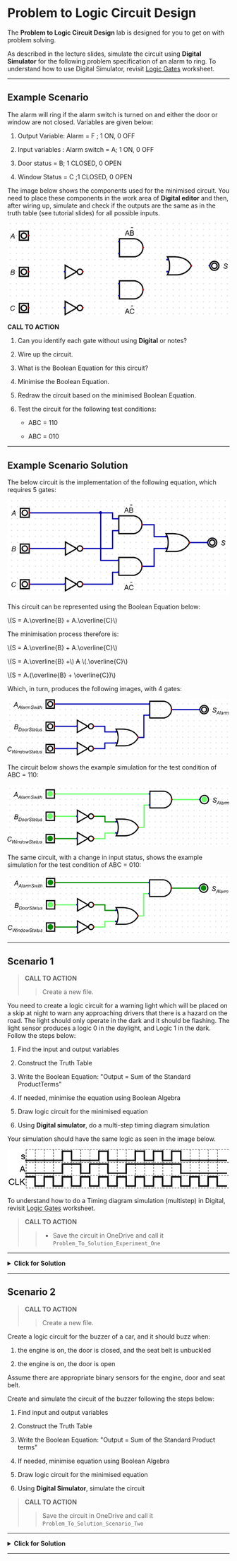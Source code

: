# Problem to Logic Circuit Design

The **Problem to Logic Circuit Design** lab is designed for you to get on with problem solving.

As described in the lecture slides, simulate the circuit using **Digital Simulator** for the following problem specification of an alarm to ring. To understand how to use Digital Simulator, revisit [Logic Gates](../Logic_Gates/Logic_Gates.md) worksheet.

---

## Example Scenario

The alarm will ring if the alarm switch is turned on and either the door or window are not closed. Variables are given below:

1.  Output Variable: Alarm = F ; 1 ON, 0 OFF
<p></p>

2.  Input variables : Alarm switch = A; 1 ON, 0 OFF
<p></p>

3.  Door status = B; 1 CLOSED, 0 OPEN
<p></p>

4.  Window Status = C ;1 CLOSED, 0 OPEN
<p></p>

The image below shows the components used for the minimised circuit. You need to place these components in the work area of **Digital editor** and then, after wiring up, simulate and check if the outputs are the same as in the truth table (see tutorial slides) for all possible inputs.

![Scenario Template Circuit](Figures/Template.PNG)


**CALL TO ACTION**

1.  Can you identify each gate without using **Digital** or notes?
<p></p>

2.  Wire up the circuit.
<p></p>

3.  What is the Boolean Equation for this circuit?
<p></p>

4.  Minimise the Boolean Equation.
<p></p>

5.  Redraw the circuit based on the minimised Boolean Equation.
<p></p>

6.  Test the circuit for the following test conditions:

    -   ABC = 110

    -   ABC = 010

---

## Example Scenario Solution

The below circuit is the implementation of the following equation, which requires 5 gates:

![Scenario Template Circuit Wired-Up](Figures/TemplateWiredUp.PNG)

This circuit can be represented using the Boolean Equation below:

\\(S = A.\overline{B} + A.\overline{C}\\)

The minimisation process therefore is:

\\(S = A.\overline{B} + A.\overline{C}\\)

\\(S = A.\overline{B} +\\) ~~A~~ \\(.\overline{C}\\)

\\(S = A.(\overline{B} + \overline{C})\\)

Which, in turn, produces the following images, with 4 gates:

![Scenario Template Circuit Minimised](Figures/MinimisedTemplate.PNG)

The circuit below shows the example simulation for the test condition of ABC = 110:

![Scenario Template Circuit Minimised 110](Figures/Minimised110Template.PNG)

The same circuit, with a change in input status, shows the example simulation for the test condition of ABC = 010:

![Scenario Template Circuit Minimised 010](Figures/Minimised010Template.PNG)

---
## Scenario 1

> **CALL TO ACTION**
>> Create a new file.

You need to create a logic circuit for a warning light which will be placed on a skip at night to warn any approaching drivers that there is a hazard on the road. The light should only operate in the dark and it should be flashing. The light sensor produces a logic 0 in the daylight, and Logic 1 in the dark. Follow the steps below:

1.  Find the input and output variables
<p></p>

2.  Construct the Truth Table
<p></p>

3.  Write the Boolean Equation: \"Output = Sum of the Standard ProductTerms\"
<p></p>

4.  If needed, minimise the equation using Boolean Algebra
<p></p>

5.  Draw logic circuit for the minimised equation
<p></p>

6.  Using **Digital simulator**, do a multi-step timing diagram simulation

Your simulation should have the same logic as seen in the image below.
    
![Step 6 Timing Example](Figures/ClockTemplate.PNG)

To understand how to do a Timing diagram simulation (multistep) in Digital, revisit [Logic Gates](../Logic_Gates/Logic_Gates.md#exercise-four-experimentation) worksheet.

> **CALL TO ACTION**
>> - Save the circuit in OneDrive and call it `Problem_To_Solution_Experiment_One`

---
<details>
<summary><b>Click for Solution</b></summary>
<p></p>

To identify, you could create a simple block diagram of the system like below:

![](./Figures/Scenario_1_Block_Diagram.png)

You will notice that the two inputs have now been given a letter so that we can identify them in a truth table. In this case there are only two inputs, and therefore there will be four possible combinations of A and B that we have to consider. The next stage is to construct a truth table to show all the possible input conditions, and for each set of inputs determine when an output is required.

|**Input A**  | **Input B** |  **Output S** |  **Comments**|
|------------- |-------------| -------------- |-----|
|0 |0 |0|Light Sensor (**A**) = 0 \\(\equiv\\) Daylight, Pulse Generator **B**) = 0 \\(\equiv\\) Off, Output **S** = 0 Off |
|0 |1 |0|Light Sensor (**A**) = 1 \\(\equiv\\) Dark, Pulse Generator **B**) = 0 \\(\equiv\\) Off, Output **S** = 0 Off |
|1 |0 |0|Light Sensor (**A**) = 0 \\(\equiv\\) Daylight, Pulse Generator **B**) = 1 \\(\equiv\\) On, Output **S** = 0 Off |
|1 |1 |0|Light Sensor (**A**) = 1 \\(\equiv\\) Daylight, Pulse Generator **B**) = 1 \\(\equiv\\) On, Output **S** = 1 On Z |

From the truth table we can get the Boolean Equation. Remember, we only need to write out the equation where there is a **1** in the Output column:

\\(S = A.B\\)

There is only one product term, so this must be the minimised equation. You should be able to identify the logic gate from the truth table and the Boolean Algebra. See the image directly below for the logic gate solution:

![](./Figures/Scenario_1_Realisition_Block_Diagram.png)

Now you should be able to create the circuit in **Digital**, like the following image:

![Scenario 1 Circuit](Figures/Scenario1_circuit.PNG)

</details>

---

## Scenario 2


> **CALL TO ACTION**
>> Create a new file.


Create a logic circuit for the buzzer of a car, and it should buzz when:

1.  the engine is on, the door is closed, and the seat belt is unbuckled
<p></p>

2.  the engine is on, the door is open

Assume there are appropriate binary sensors for the engine, door and seat belt. 

Create and simulate the circuit of the buzzer following the steps
below:

1.  Find input and output variables
<p></p>

2.  Construct the Truth Table
<p></p>

3.  Write the Boolean Equation: "Output = Sum of the Standard Product terms"
<p></p>

4.  If needed, minimise equation using Boolean Algebra
<p></p>

5.  Draw logic circuit for the minimised equation
<p></p>

6.  Using **Digital Simulator**, simulate the circuit

> **CALL TO ACTION**
>> Save the circuit in OneDrive and call it `Problem_To_Solution_Scenario_Two`

---
<details>
<summary><b>Click for Solution</b></summary>
<p></p>

Finding input and output variables:

1.  **Output**, Buzzer , S = 1 means ON, 0 means OFF
<p></p>

2.  **Inputs**, Engine Key, A = 1 means ON, 0 means OFF
<p></p>

  - Car Door, B=1 means Open, 0 means Closed
  - 
  - Seat belt , C=1 means buckled, 0 means Unbuckled

Using the list of input and output variables, the following truth table can be created:

|**A** | **B** | **C**|  **S** |
|------|-------|------| -------|
|0     | 0     | 0    | 0  |
|0     | 0     | 1    | 0  |
|0     | 1     | 0    | 0  |
|0     | 1     | 1    | 0  |
|1     | 0     | 0    | 1  |
|1     | 0     | 1    | 0  |
|1     | 1     | 0    | 1  |
|1     | 1     | 1    | 1  |                   
                                                   
From the truth table the Boolean Equation can now be derived using the `Sum of the Standard Product Terms`:

\\(S = ABC + AB\overline{C} + A\overline{B} \overline{C}\\)

\\(S = ABC + \\)~~AB~~ \\(\overline{C} + A\overline{B} \overline{C}\\) (remember: \\(\overline{C} + C = 1)\\)

\\(S = AB(C +\overline{C}) + A\overline{B} \overline{C}\\)

\\(S = AB(1) + A\overline{B} \overline{C}\\)

\\(S = AB + A\overline{B} \overline{C}\\)

\\(S = AB + \\) ~~A~~ \\(\overline{B} \overline{C}\\)

\\(S = A(B + \overline{B} \overline{C})\\)

\\(S = A(B +\\) ~~B~~ \\(\overline{C})\\)

(remember: a literal on its own cancels its inverted version).

\\(S = A(B + \overline{C})\\)

The first image shows the logic circuit implementation of the minimised Boolean Equation:

![Scenario 2 Circuit](Figures/Scenario2_circuit.PNG)

The image below shows the example simulation for the test condition of ABC = 100:

![Scenario 2 Circuit 100](Figures/Scenario2_circuit_100.PNG)

The circuit below now shows the example simulation for the test condition of ABC = 101:

![Scenario 2 Circuit 101](Figures/Scenario2_circuit_101.PNG)

Finally, the image below now shows the example simulation for the test condition for ABC = 110:

![Scenario 2 Circuit 110](Figures/Scenario2_circuit_110.PNG)

</details>

---